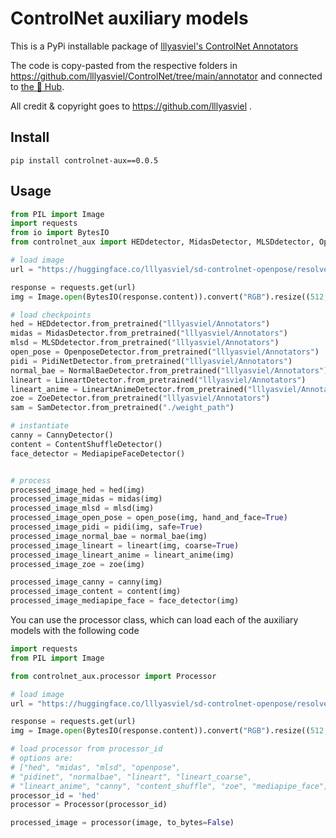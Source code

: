 # ControlNet auxiliary models

This is a PyPi installable package of [lllyasviel's ControlNet Annotators](https://github.com/lllyasviel/ControlNet/tree/main/annotator)

The code is copy-pasted from the respective folders in https://github.com/lllyasviel/ControlNet/tree/main/annotator and connected to [the 🤗 Hub](https://huggingface.co/lllyasviel/Annotators).

All credit & copyright goes to https://github.com/lllyasviel .

## Install

```
pip install controlnet-aux==0.0.5
```

## Usage

```python
from PIL import Image
import requests
from io import BytesIO
from controlnet_aux import HEDdetector, MidasDetector, MLSDdetector, OpenposeDetector, PidiNetDetector, NormalBaeDetector, LineartDetector, LineartAnimeDetector, CannyDetector, ContentShuffleDetector, ZoeDetector, MediapipeFaceDetector, SamDetector

# load image
url = "https://huggingface.co/lllyasviel/sd-controlnet-openpose/resolve/main/images/pose.png"

response = requests.get(url)
img = Image.open(BytesIO(response.content)).convert("RGB").resize((512, 512))

# load checkpoints
hed = HEDdetector.from_pretrained("lllyasviel/Annotators")
midas = MidasDetector.from_pretrained("lllyasviel/Annotators")
mlsd = MLSDdetector.from_pretrained("lllyasviel/Annotators")
open_pose = OpenposeDetector.from_pretrained("lllyasviel/Annotators")
pidi = PidiNetDetector.from_pretrained("lllyasviel/Annotators")
normal_bae = NormalBaeDetector.from_pretrained("lllyasviel/Annotators")
lineart = LineartDetector.from_pretrained("lllyasviel/Annotators")
lineart_anime = LineartAnimeDetector.from_pretrained("lllyasviel/Annotators")
zoe = ZoeDetector.from_pretrained("lllyasviel/Annotators")
sam = SamDetector.from_pretrained("./weight_path")

# instantiate
canny = CannyDetector()
content = ContentShuffleDetector()
face_detector = MediapipeFaceDetector()


# process
processed_image_hed = hed(img)
processed_image_midas = midas(img)
processed_image_mlsd = mlsd(img)
processed_image_open_pose = open_pose(img, hand_and_face=True)
processed_image_pidi = pidi(img, safe=True)
processed_image_normal_bae = normal_bae(img)
processed_image_lineart = lineart(img, coarse=True)
processed_image_lineart_anime = lineart_anime(img)
processed_image_zoe = zoe(img)

processed_image_canny = canny(img)
processed_image_content = content(img)
processed_image_mediapipe_face = face_detector(img)
```

You can use the processor class, which can load each of the auxiliary models with the following code
```python
import requests
from PIL import Image

from controlnet_aux.processor import Processor

# load image
url = "https://huggingface.co/lllyasviel/sd-controlnet-openpose/resolve/main/images/pose.png"

response = requests.get(url)
img = Image.open(BytesIO(response.content)).convert("RGB").resize((512, 512))

# load processor from processor_id
# options are:
# ["hed", "midas", "mlsd", "openpose",
# "pidinet", "normalbae", "lineart", "lineart_coarse",
# "lineart_anime", "canny", "content_shuffle", "zoe", "mediapipe_face"]
processor_id = 'hed'
processor = Processor(processor_id)

processed_image = processor(image, to_bytes=False)
```
